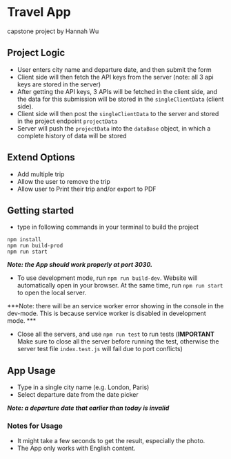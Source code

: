 # Travel App 
capstone project
by Hannah Wu

## Project Logic

- User enters city name and departure date, and then submit the form
- Client side will then fetch the API keys from the server (note: all 3 api keys are stored in the server)
- After getting the API keys, 3 APIs will be fetched in the client side, and the data for this submission will be stored in the `singleClientData` (client side).
- Client side will then post the `singleClientData` to the server and stored in the project endpoint `projectData`
- Server will push the `projectData` into the `dataBase` object, in which a complete history of data will be stored


## Extend Options

- Add multiple trip
- Allow the user to remove the trip
- Allow user to Print their trip and/or export to PDF


## Getting started

- type in following commands in your terminal to build the project

```
npm install
npm run build-prod
npm run start 
```

***Note: the App should work properly at port 3030.***

- To use development mode, run `npm run build-dev`. Website will automatically open in your browser. At the same time, run `npm run start` to open the local server.

***Note: there will be an service worker error showing in the console in the dev-mode. This is because service worker is disabled in development mode. ***


- Close all the servers, and use `npm run test` to run tests (**IMPORTANT**
Make sure to close all the server before running the test, otherwise the server test file `index.test.js` will fail due to port conflicts)


## App Usage

- Type in a single city name (e.g. London, Paris)
- Select departure date from the date picker

***Note: a departure date that earlier than today is invalid***

### Notes for Usage

- It might take a few seconds to get the result, especially the photo.
- The App only works with English content.

